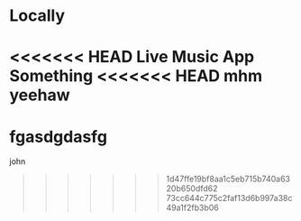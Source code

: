 # Locally
<<<<<<< HEAD
Live Music App
Something
<<<<<<< HEAD
mhm
yeehaw
=======
fgasdgdasfg
=======

john

>>>>>>> 1d47ffe19bf8aa1c5eb715b740a6320b650dfd62
>>>>>>> 73cc644c775c2faf13d6b997a38c49a1f2fb3b06
